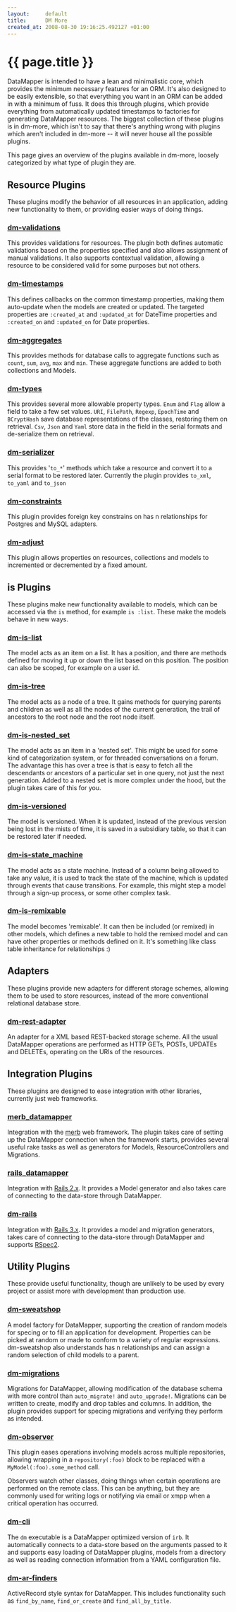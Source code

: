 ```yaml
---
layout:     default
title:      DM More
created_at: 2008-08-30 19:16:25.492127 +01:00
---
```


{{ page.title }}
================

DataMapper is intended to have a lean and minimalistic core, which provides the
minimum necessary features for an ORM. It's also designed to be easily
extensible, so that everything you want in an ORM can be added in with a minimum
of fuss. It does this through plugins, which provide everything from
automatically updated timestamps to factories for generating DataMapper
resources. The biggest collection of these plugins is in dm-more, which isn't to
say that there's anything wrong with plugins which aren't included in dm-more --
it will never house all the possible plugins.

This page gives an overview of the plugins available in dm-more, loosely
categorized by what type of plugin they are.

Resource Plugins
----------------

These plugins modify the behavior of all resources in an application, adding new
functionality to them, or providing easier ways of doing things.

### [dm-validations](http://github.com/datamapper/dm-validations)

This provides validations for resources. The plugin both defines automatic
validations based on the properties specified and also allows assignment of
manual validations. It also supports contextual validation, allowing a resource
to be considered valid for some purposes but not others.

### [dm-timestamps](/docs/dm_more/timestamps.html)

This defines callbacks on the common timestamp properties, making them
auto-update when the models are created or updated. The targeted properties are
`:created_at` and `:updated_at` for DateTime properties and `:created_on` and
`:updated_on` for Date properties.

### [dm-aggregates](/docs/dm_more/dm-aggregates.html)

This provides methods for database calls to aggregate functions such as `count`,
`sum`, `avg`, `max` and `min`. These aggregate functions are added to both
collections and Models.

### [dm-types](/docs/dm_more/types.html)

This provides several more allowable property types. `Enum` and `Flag` allow a
field to take a few set values. `URI`, `FilePath`, `Regexp`, `EpochTime` and
`BCryptHash` save database representations of the classes, restoring them on
retrieval. `Csv`, `Json` and `Yaml` store data in the field in the serial
formats and de-serialize them on retrieval.

### [dm-serializer](http://github.com/datamapper/dm-serializer)

This provides '`to_*`' methods which take a resource and convert it to a serial
format to be restored later. Currently the plugin provides `to_xml`, `to_yaml`
and `to_json`

### [dm-constraints](http://github.com/datamapper/dm-constraints)

This plugin provides foreign key constrains on has n relationships for Postgres
and MySQL adapters.

### [dm-adjust](http://github.com/datamapper/dm-adjust)

This plugin allows properties on resources, collections and models to
incremented or decremented by a fixed amount.

is Plugins
----------

These plugins make new functionality available to models, which can be accessed
via the `is` method, for example `is :list`. These make the models behave in new
ways.

### [dm-is-list](http://github.com/datamapper/dm-is-list)

The model acts as an item on a list. It has a position, and there are methods
defined for moving it up or down the list based on this position. The position
can also be scoped, for example on a user id.

### [dm-is-tree](http://github.com/datamapper/dm-is-tree)

The model acts as a node of a tree. It gains methods for querying parents and
children as well as all the nodes of the current generation, the trail of
ancestors to the root node and the root node itself.

### [dm-is-nested_set](http://github.com/datamapper/dm-is-nested_set)

The model acts as an item in a 'nested set'. This might be used for some kind of
categorization system, or for threaded conversations on a forum. The advantage
this has over a tree is that is easy to fetch all the descendants or ancestors
of a particular set in one query, not just the next generation. Added to a
nested set is more complex under the hood, but the plugin takes care of this for
you.

### [dm-is-versioned](http://github.com/datamapper/dm-is-versioned)

The model is versioned. When it is updated, instead of the previous version
being lost in the mists of time, it is saved in a subsidiary table, so that it
can be restored later if needed.

### [dm-is-state_machine](http://github.com/datamapper/dm-is-state_machine)

The model acts as a state machine. Instead of a column being allowed to take any
value, it is used to track the state of the machine, which is updated through
events that cause transitions. For example, this might step a model through a
sign-up process, or some other complex task.

### [dm-is-remixable](http://github.com/datamapper/dm-is-remixable)

The model becomes 'remixable'. It can then be included (or remixed) in other
models, which defines a new table to hold the remixed model and can have other
properties or methods defined on it. It's something like class table inheritance
for relationships :)

Adapters
--------

These plugins provide new adapters for different storage schemes, allowing them
to be used to store resources, instead of the more conventional relational
database store.

### [dm-rest-adapter](http://github.com/datamapper/dm-rest-adapter)

An adapter for a XML based REST-backed storage scheme. All the usual DataMapper
operations are performed as HTTP GETs, POSTs, UPDATEs and DELETEs, operating on
the URIs of the resources.

Integration Plugins
-------------------

These plugins are designed to ease integration with other libraries, currently
just web frameworks.

### [merb_datamapper](http://github.com/merb/merb_datamapper)

Integration with the <a href="http://www.merbivore.com/">merb</a> web framework.
The plugin takes care of setting up the DataMapper connection when the framework
starts, provides several useful rake tasks as well as generators for Models,
ResourceControllers and Migrations.

### [rails_datamapper](http://github.com/datamapper/rails_datamapper)

Integration with <a href="http://rubyonrails.org/">Rails 2.x</a>. It provides a
Model generator and also takes care of connecting to the data-store through
DataMapper.

### [dm-rails](http://github.com/datamapper/dm-rails)

Integration with <a href="http://rubyonrails.org/">Rails 3.x</a>. It provides a
model and migration generators, takes care of connecting to the data-store through
DataMapper and supports <a href="http://github.com/rspec/rspec">RSpec2</a>.

Utility Plugins
---------------

These provide useful functionality, though are unlikely to be used by every
project or assist more with development than production use.

### [dm-sweatshop](http://github.com/datamapper/dm-sweatshop)

A model factory for DataMapper, supporting the creation of random models for
specing or to fill an application for development. Properties can be picked at
random or made to conform to a variety of regular expressions. dm-sweatshop also
understands has n relationships and can assign a random selection of child
models to a parent.

### [dm-migrations](http://github.com/datamapper/dm-migrations)

Migrations for DataMapper, allowing modification of the database schema with
more control than `auto_migrate!` and `auto_upgrade!`. Migrations can be written
to create, modify and drop tables and columns. In addition, the plugin provides
support for specing migrations and verifying they perform as intended.

### [dm-observer](http://github.com/datamapper/dm-observer)

This plugin eases operations involving models across multiple repositories,
allowing wrapping in a `repository(:foo)` block to be replaced with a
`MyModel(:foo).some_method` call.


Observers watch other classes, doing things when certain operations are
performed on the remote class. This can be anything, but they are commonly used
for writing logs or notifying via email or xmpp when a critical operation has
occurred.

### [dm-cli](http://github.com/datamapper/dm-cli)

The `dm` executable is a DataMapper optimized version of `irb`. It automatically
connects to a data-store based on the arguments passed to it and supports
easy loading of DataMapper plugins, models from a directory as well as reading
connection information from a YAML configuration file.

### [dm-ar-finders](http://github.com/datamapper/dm-ar-finders)


ActiveRecord style syntax for DataMapper. This includes functionality such as
`find_by_name`, `find_or_create` and `find_all_by_title`.
